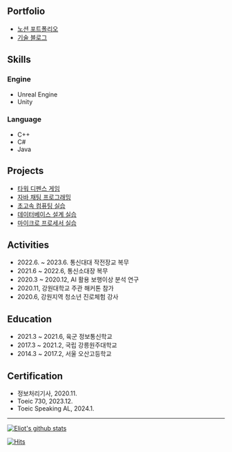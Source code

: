 ## Portfolio

 - [노션 포트폴리오](https://eliotjang.notion.site/00986d1563014726a168fb367f4eff6d?pvs=4)
 - [기술 블로그](https://velog.io/@eliotjang)

## Skills 

### Engine
- Unreal Engine
- Unity

### Language 
- C++
- C#
- Java

## Projects

- [타워 디펜스 게임](https://github.com/eliotjang/tower-defense-game)
- [자바 채팅 프로그래밍](https://github.com/eliotjang/CSE_Java_Chatting_Programming_Lecture)
- [초고속 컴퓨팅 실습](https://github.com/eliotjang/CSE_High_Performance_Computing_Lecture)
- [데이터베이스 설계 실습](https://github.com/eliotjang/CSE_Database_Lecture)
- [마이크로 프로세서 실습](https://github.com/eliotjang/CSE_MicroProcessor_Lecture)

## Activities
- 2022.6. ~ 2023.6. 통신대대 작전장교 복무
- 2021.6 ~ 2022.6, 통신소대장 복무
- 2020.3 ~ 2020.12, AI 활용 보행이상 분석 연구
- 2020.11, 강원대학교 주관 해커톤 참가
- 2020.6, 강원지역 청소년 진로체험 강사

## Education
- 2021.3 ~ 2021.6, 육군 정보통신학교
- 2017.3 ~ 2021.2, 국립 강릉원주대학교
- 2014.3 ~ 2017.2, 서울 오산고등학교

## Certification
- 정보처리기사, 2020.11.
- Toeic 730, 2023.12.
- Toeic Speaking AL, 2024.1.
- - -

[![Eliot's github stats](https://github-readme-stats.vercel.app/api?username=eliotjang)](https://github.com/anuraghazra/github-readme-stats)

[![Hits](https://hits.seeyoufarm.com/api/count/incr/badge.svg?url=https%3A%2F%2Fgithub.com%2Feliotjang)](https://hits.seeyoufarm.com)
